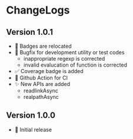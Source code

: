 # ChangeLogs

## Version 1.0.1

- :memo: Badges are relocated
- :bug: Bugfix for development utility or test codes
  - inappropriate regexp is corrected
  - invalid evalucation of function is corrected
- :white_check_mark: Coverage badge is added
- :green_heart: Github Action for CI
- :sparkles: New APIs are added
  - readlinkAsync
  - realpathAsync

## Version 1.0.0

- :tada: Initial release
